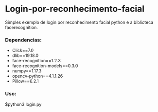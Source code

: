 # Login-por-reconhecimento-facial
Simples exemplo de login por reconhecimento facial python e a biblioteca facerecognition.

### Dependencias:


+ Click==7.0
+ dlib==19.18.0
+ face-recognition==1.2.3
+ face-recognition-models==0.3.0
+ numpy==1.17.3
+ opencv-python==4.1.1.26
+ Pillow==6.2.1

### Uso:

$python3 login.py
